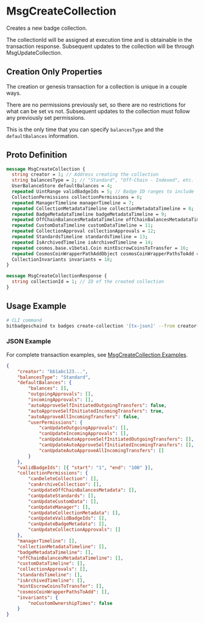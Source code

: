 # MsgCreateCollection

Creates a new badge collection.

The collectionId will be assigned at execution time and is obtainable in the transaction response. Subsequent updates to the collection will be through MsgUpdateCollection.

## Creation Only Properties

The creation or genesis transaction for a collection is unique in a couple ways.

There are no permissions previously set, so there are no restrictions for what can be set vs not. Subsequent updates to the collection must follow any previously set permissions.

This is the only time that you can specify `balancesType` and the `defaultBalances` information.

## Proto Definition

```protobuf
message MsgCreateCollection {
  string creator = 1; // Address creating the collection
  string balancesType = 2; // "Standard", "Off-Chain - Indexed", etc.
  UserBalanceStore defaultBalances = 4;
  repeated UintRange validBadgeIds = 5; // Badge ID ranges to include
  CollectionPermissions collectionPermissions = 6;
  repeated ManagerTimeline managerTimeline = 7;
  repeated CollectionMetadataTimeline collectionMetadataTimeline = 8;
  repeated BadgeMetadataTimeline badgeMetadataTimeline = 9;
  repeated OffChainBalancesMetadataTimeline offChainBalancesMetadataTimeline = 10;
  repeated CustomDataTimeline customDataTimeline = 11;
  repeated CollectionApproval collectionApprovals = 12;
  repeated StandardsTimeline standardsTimeline = 13;
  repeated IsArchivedTimeline isArchivedTimeline = 14;
  repeated cosmos.base.v1beta1.Coin mintEscrowCoinsToTransfer = 16;
  repeated CosmosCoinWrapperPathAddObject cosmosCoinWrapperPathsToAdd = 17;
  CollectionInvariants invariants = 18;
}

message MsgCreateCollectionResponse {
  string collectionId = 1; // ID of the created collection
}
```

## Usage Example

```bash
# CLI command
bitbadgeschaind tx badges create-collection '[tx-json]' --from creator-key
```

### JSON Example

For complete transaction examples, see [MsgCreateCollection Examples](../examples/txs/msgcreatecollection/).

```json
{
    "creator": "bb1abc123...",
    "balancesType": "Standard",
    "defaultBalances": {
        "balances": [],
        "outgoingApprovals": [],
        "incomingApprovals": [],
        "autoApproveSelfInitiatedOutgoingTransfers": false,
        "autoApproveSelfInitiatedIncomingTransfers": true,
        "autoApproveAllIncomingTransfers": false,
        "userPermissions": {
            "canUpdateOutgoingApprovals": [],
            "canUpdateIncomingApprovals": [],
            "canUpdateAutoApproveSelfInitiatedOutgoingTransfers": [],
            "canUpdateAutoApproveSelfInitiatedIncomingTransfers": [],
            "canUpdateAutoApproveAllIncomingTransfers": []
        }
    },
    "validBadgeIds": [{ "start": "1", "end": "100" }],
    "collectionPermissions": {
        "canDeleteCollection": [],
        "canArchiveCollection": [],
        "canUpdateOffChainBalancesMetadata": [],
        "canUpdateStandards": [],
        "canUpdateCustomData": [],
        "canUpdateManager": [],
        "canUpdateCollectionMetadata": [],
        "canUpdateValidBadgeIds": [],
        "canUpdateBadgeMetadata": [],
        "canUpdateCollectionApprovals": []
    },
    "managerTimeline": [],
    "collectionMetadataTimeline": [],
    "badgeMetadataTimeline": [],
    "offChainBalancesMetadataTimeline": [],
    "customDataTimeline": [],
    "collectionApprovals": [],
    "standardsTimeline": [],
    "isArchivedTimeline": [],
    "mintEscrowCoinsToTransfer": [],
    "cosmosCoinWrapperPathsToAdd": [],
    "invariants": {
        "noCustomOwnershipTimes": false
    }
}
```
